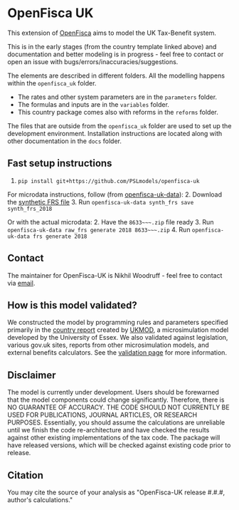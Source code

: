 # OpenFisca UK

This extension of [OpenFisca](https://github.com/openfisca/country-template) aims to model the UK Tax-Benefit system.

This is in the early stages (from the country template linked above) and documentation and better modeling is in progress - feel free to contact or open an issue with bugs/errors/inaccuracies/suggestions.

The elements are described in different folders. All the modelling happens within the `openfisca_uk` folder.

- The rates and other system parameters are in the `parameters` folder.
- The formulas and inputs are in the `variables` folder.
- This country package comes also with reforms in the `reforms` folder.

The files that are outside from the `openfisca_uk` folder are used to set up the development environment. Installation instructions are located along with other documentation in the ```docs``` folder.

## Fast setup instructions

1. `pip install git+https://github.com/PSLmodels/openfisca-uk`

For microdata instructions, follow (from [openfisca-uk-data](https://github.com/nikhilwoodruff/openfisca-uk-data)):
2. Download the [synthetic FRS file](https://github.com/nikhilwoodruff/openfisca-uk-data/releases/download/synth-frs/synth_frs_2018.h5)
3. Run `openfisca-uk-data synth_frs save synth_frs_2018`

Or with the actual microdata:
2. Have the `8633~~~.zip` file ready
3. Run `openfisca-uk-data raw_frs generate 2018 8633~~~.zip`
4. Run `openfisca-uk-data frs generate 2018`

## Contact

The maintainer for OpenFisca-UK is Nikhil Woodruff - feel free to contact via [email](mailto:nikhil.woodruff@ubicenter.org).

## How is this model validated?

We constructed the model by programming rules and parameters specified primarily in the [country report](https://www.iser.essex.ac.uk/research/publications/working-papers/cempa/cempa7-20.pdf) created by [UKMOD](https://www.iser.essex.ac.uk/research/projects/ukmod), a microsimulation model developed by the University of Essex. We also validated against legislation, various gov.uk sites, reports from other microsimulation models, and external benefits calculators. See the [validation page](https://pslmodels.github.io/openfisca-uk/validation.html) for more information.

## Disclaimer

The model is currently under development. Users should be forewarned that the
model components could change significantly. Therefore, there is NO GUARANTEE
OF ACCURACY. THE CODE SHOULD NOT CURRENTLY BE USED FOR PUBLICATIONS, JOURNAL
ARTICLES, OR RESEARCH PURPOSES. Essentially, you should assume the calculations are unreliable until we finish the code re-architecture and have checked the results against other existing implementations of the tax code. The package will have released versions, which will be checked against existing code prior to release.

## Citation

You may cite the source of your analysis as "OpenFisca-UK release #.#.#, author's calculations."
